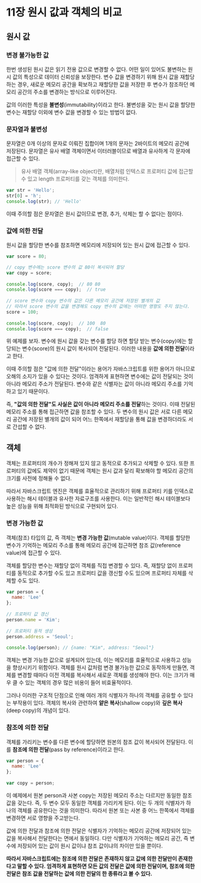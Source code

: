# 11장 원시 값과 객체의 비교

## 원시 값
### 변경 불가능한 값

한번 생성된 원시 값은 읽기 전용 값으로 변경할 수 없다. 어떤 일이 있어도 불변하는 원시 값의 특성으로 데이터 신뢰성을 보장한다.
변수 값을 변경하기 위해 원시 값을 재할당하는 경우, 새로운 메모리 공간을 확보하고 재할당한 값을 저장한 후 변수가 참조하던 메모리 공간의 주소를 변경하는 방식으로 이루어진다.

값의 이러한 특성을 **불변성**(immutability)이라고 한다. 불변성을 갖는 원시 값을 할당한 변수는 재할당 이외에 변수 값을 변경할 수 있는 방법이 없다.

### 문자열과 불변성

문자열은 0개 이상의 문자로 이뤄진 집합이며 1개의 문자는 2바이트의 메모리 공간에 저장된다. 문자열은 유사 배열 객체이면서 이터러블이므로 배열과 유사하게 각 문자에 접근할 수 있다.

> 유사 배열 객체(array-like object)란, 배열처럼 인텍스로 프로퍼티 값에 접근할 수 있고 length 프로퍼티를 갖는 객체를 의미한다.

```javascript
var str = 'Hello';
str[0] = 'h';
console.log(str); // 'Hello'
```

이때 주의할 점은 문자열은 원시 값이므로 변경, 추가, 삭제는 할 수 없다는 점이다.

### 값에 의한 전달

원시 값을 할당한 변수를 참조하면 메모리에 저장되어 있는 원시 값에 접근할 수 있다.

```javascript
var score = 80;

// copy 변수에는 score 변수의 값 80이 복사되어 할당
var copy = score;
   
console.log(score, copy);  // 80 80 
console.log(score === copy);  // true
   
// score 변수와 copy 변수의 값은 다른 메모리 공간에 저장된 별개의 값
// 따라서 score 변수의 값을 변경해도 copy 변수의 값에는 어떠한 영향도 주지 않는다.
score = 100;
   
console.log(score, copy);  // 100  80
console.log(score === copy);  // false
```

위 예제를 보자. 변수에 원시 값을 갖는 변수를 할당 하면 할당 받는 변수(copy)에는 할당되는 변수(score)의 원시 값이 복사되어 전달된다. 이러한 내용을 **값에 의한 전달**이라고 한다.

이때 주의할 점은 "값에 의한 전달"이라는 용어가 자바스크립트를 위한 용어가 아니므로 오해의 소지가 있을 수 있다는 것이다. 엄격하게 표현하면 변수에는 값이 전달되는 것이 아니라 메모리 주소가 전달된다. 변수와 같은 식별자는 값이 아니라 메모리 주소를 기억하고 있기 때문이다.

즉, **"값의 의한 전달"도 사실은 값이 아니라 메모리 주소를 전달**하는 것이다. 이때 전달된 메모리 주소를 통해 접근하면 값을 참조할 수 있다.
두 변수의 원시 값은 서로 다른 메모리 공간에 저장된 별개의 값이 되어 어느 한쪽에서 재할당을 통해 값을 변경하더라도 서로 간섭할 수 없다.

## 객체
객체는 프로퍼티의 개수가 정해져 있지 않고 동적으로 추가되고 삭제할 수 있다. 또한 프로퍼티의 값에도 제약이 없기 때문에 객체는 원시 값과 달리 확보해야 할 메모리 공간의 크기를 사전에 정해둘 수 없다.

따라서 자바스크립트 엔진은 객체를 효율적으로 관리하기 위해 프로퍼티 키를 인덱스로 사용하는 해시 테이블과 유사한 자료구조를 사용한다. 이는 일반적인 해시 테이블보다 높은 성능을 위해 최적화된 방식으로 구현되어 있다.

### 변경 가능한 값

객체(참조) 타입의 값, 즉 객체는 **변경 가능한 값**(mutable value)이다. 객체를 할당한 변수가 기억하는 메모리 주소를 통해 메모리 공간에 접근하면 참조 값(reference value)에 접근할 수 있다.

객체를 할당한 변수는 재할당 없이 객체를 직접 변경할 수 있다. 즉, 재할당 없이 프로퍼티를 동적으로 추가할 수도 있고 프로퍼티 값을 갱신할 수도 있으며 프로퍼티 자체를 삭제할 수도 있다.

```javascript
var person = {
  name: 'Lee'
};
 
// 프로퍼티 값 갱신
person.name = 'Kim';
 
// 프로퍼티 동적 생성
person.address = 'Seoul';
 
console.log(person); // {name: "Kim", address: "Seoul"}
```

객체는 변경 가능한 값으로 설계되어 있는데, 이는 메모리를 효율적으로 사용하고 성능을 향상시키기 위함이다. 객체를 원시 값처럼 변경 불가능한 값으로 동작하게 만들면, 객체를 변경할 때마다 이전 객체를 복사해서 새로운 객체를 생성해야 한다. 이는 크기가 매우 클 수 있는 객체의 경우 많은 비용이 들어 비효율적이다.

그러나 이러한 구조적 단점으로 인해 여러 개의 식별자가 하나의 객체를 공유할 수 있다는 부작용이 있다. 객체의 복사와 관련하여 **얕은 복사**(shallow copy)와 **깊은 복사**(deep copy)의 개념이 있다.

### 참조에 의한 전달

객체를 가리키는 변수를 다른 변수에 할당하면 원본의 참조 값이 복사되어 전달된다. 이를 **참조에 의한 전달**(pass by reference)이라고 한다.

```javascript
var person = {
  name: 'Lee'
};
 
var copy = person;
```

이 예제에서 원본 person과 사본 copy는 저장된 메모리 주소는 다르지만 동일한 참조 값을 갖는다. 즉, 두 변수 모두 동일한 객체를 가리키게 된다. 이는 두 개의 식별자가 하나의 객체를 공유한다는 것을 의미한다. 따라서 원본 또는 사본 중 어느 한쪽에서 객체를 변경하면 서로 영향을 주고받는다.

값에 의한 전달과 참조에 의한 전달은 식별자가 기억하는 메모리 공간에 저장되어 있는 값을 복사해서 전달한다는 면에서 동일하다. 다만 식별자가 기억하는 메모리 공간, 즉 변수에 저장되어 있는 값이 원시 값이냐 참조 값이냐의 차이만 있을 뿐이다.

**따라서 자바스크립트에는 참조에 의한 전달은 존재하지 않고 값에 의한 전달만이 존재한다고 말할 수 있다. 엄격하게 표현하면 모든 값의 전달은 값에 의한 전달이며, 참조에 의한 전달은 참조 값을 전달하는 값에 의한 전달의 한 종류라고 볼 수 있다.**
